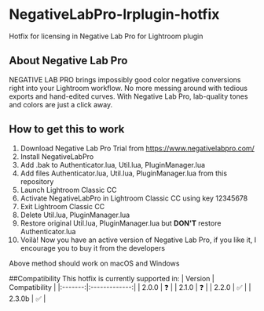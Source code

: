 # NegativeLabPro-lrplugin-hotfix
Hotfix for licensing in Negative Lab Pro for Lightroom plugin

## About Negative Lab Pro
NEGATIVE LAB PRO brings impossibly good color negative conversions right into your Lightroom workflow. No more messing around with tedious exports and hand-edited curves. With Negative Lab Pro, lab-quality tones and colors are just a click away.

## How to get this to work
1. Download Negative Lab Pro Trial from https://www.negativelabpro.com/
2. Install NegativeLabPro
3. Add .bak to Authenticator.lua, Util.lua, PluginManager.lua
4. Add files Authenticator.lua, Util.lua, PluginManager.lua from this repository
5. Launch Lightroom Classic CC
6. Activate NegativeLabPro in Lightroom Classic CC using key 12345678
7. Exit Lightroom Classic CC
8. Delete Util.lua, PluginManager.lua
9. Restore original Util.lua, PluginManager.lua but **DON'T** restore Authenticator.lua
10. Voilà! Now you have an active version of Negative Lab Pro, if you like it, I encourage you to buy it from the developers

Above method should work on macOS and Windows

##Compatibility 
This hotfix is currently supported in:
| Version | Compatibility |
|:-------:|:-------------:|
|  2.0.0  |       ❓       |
|  2.1.0  |       ❓       |
|  2.2.0  |       ✅       |
|  2.3.0b |       ✅       |
